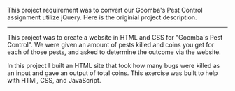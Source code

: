 This project requirement was to convert our Goomba's Pest Control assignment utilize jQuery. Here is the originial project description.

__________________________________________

This project was to create a website in HTML and CSS for "Goomba's Pest Control". We were given an amount of pests killed and coins you get for each of those pests, and asked to determine the outcome via the website.

In this project I built an HTML site that took how many bugs were killed as an input and gave an output of total coins. This exercise was built to help with HTMl, CSS, and JavaScript.
